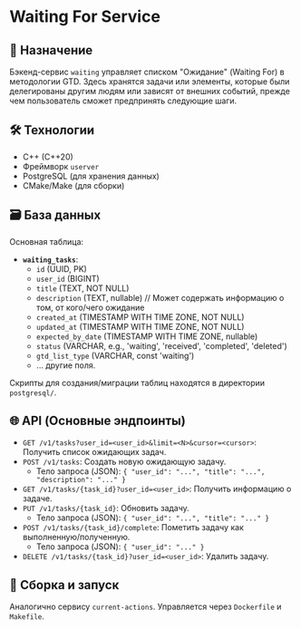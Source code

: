 # Waiting For Service

## 🎯 Назначение

Бэкенд-сервис `waiting` управляет списком "Ожидание" (Waiting For) в методологии GTD. Здесь хранятся задачи или элементы, которые были делегированы другим людям или зависят от внешних событий, прежде чем пользователь сможет предпринять следующие шаги.

## 🛠️ Технологии

*   C++ (C++20)
*   Фреймворк `userver`
*   PostgreSQL (для хранения данных)
*   CMake/Make (для сборки)

## 🗃️ База данных

Основная таблица:

*   **`waiting_tasks`**:
    *   `id` (UUID, PK)
    *   `user_id` (BIGINT)
    *   `title` (TEXT, NOT NULL)
    *   `description` (TEXT, nullable) // Может содержать информацию о том, от кого/чего ожидание
    *   `created_at` (TIMESTAMP WITH TIME ZONE, NOT NULL)
    *   `updated_at` (TIMESTAMP WITH TIME ZONE, NOT NULL)
    *   `expected_by_date` (TIMESTAMP WITH TIME ZONE, nullable)
    *   `status` (VARCHAR, e.g., 'waiting', 'received', 'completed', 'deleted')
    *   `gtd_list_type` (VARCHAR, const 'waiting')
    *   ... другие поля.

Скрипты для создания/миграции таблиц находятся в директории `postgresql/`.

## 🌐 API (Основные эндпоинты)

*   `GET /v1/tasks?user_id=<user_id>&limit=<N>&cursor=<cursor>`: Получить список ожидающих задач.
*   `POST /v1/tasks`: Создать новую ожидающую задачу.
    *   Тело запроса (JSON): `{ "user_id": "...", "title": "...", "description": "..." }`
*   `GET /v1/tasks/{task_id}?user_id=<user_id>`: Получить информацию о задаче.
*   `PUT /v1/tasks/{task_id}`: Обновить задачу.
    *   Тело запроса (JSON): `{ "user_id": "...", "title": "..." }`
*   `POST /v1/tasks/{task_id}/complete`: Пометить задачу как выполненную/полученную.
    *   Тело запроса (JSON): `{ "user_id": "..." }`
*   `DELETE /v1/tasks/{task_id}?user_id=<user_id>`: Удалить задачу.

## 🚀 Сборка и запуск

Аналогично сервису `current-actions`. Управляется через `Dockerfile` и `Makefile`.
